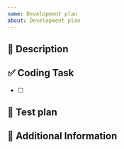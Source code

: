 ```yaml
---
name: Development plan
about: Development plan
---
```


## 📝 Description



## ✅ Coding Task

- [ ] 

## 🤖 Test plan



## 📝 Additional Information